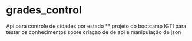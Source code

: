 # grades_control
Api para controle de cidades por estado
** projeto do bootcamp IGTI para testar os conhecimentos sobre 
criaçao de de api e manipulação de json
